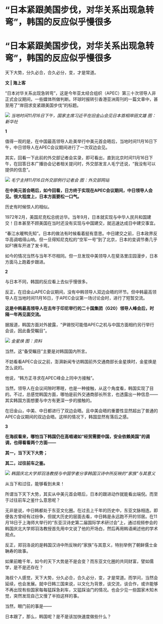 # “日本紧跟美国步伐，对华关系出现急转弯”，韩国的反应似乎慢很多

# “日本紧跟美国步伐，对华关系出现急转弯”，韩国的反应似乎慢很多

天下大势，分久必合，合久必分，变，才是常道。

**文 | 海上客**

“日本对华关系出现急转弯”，这是今年亚太经合组织（APEC）第三十次领导人非正式会议期间，一些媒体所做判断。环球时报转引香港亚洲周刊的一篇文章中，甚至用了“岸田求变紧跟美国步伐”的标题。

![](https://inews.gtimg.com/om_bt/OTRCdA5DpjMZSaFBEPwu6_VxyKLw297mZbJjkejzpJm0AAA/1000)
_当地时间11月16日下午，国家主席习近平在旧金山会见日本首相岸田文雄 图：新华社_

**1**

值得一观的是，在中国最高领导人赴美举行中美元首会晤后，当地时间11月16日下午，中日领导人在APEC会议期间进行了一次双边会见。

其实，回看一下此前的外交部记者会实录，即可看出，直到北京时间11月16日下午，在回答日本广播协会记者相关提问时，外交部发言人毛宁还说，“我没有可以提供的信息”。

![](https://inews.gtimg.com/om_bt/OKyQAjvV3M1AvsaqwwExGUtAJNk_zZDnldK5rcRQdrWnYAA/1000)
_毛宁主持11月16日外交部例行记者会 图：外交部网站_

**在中美元首会晤后，如今回看，日方终于实现在APEC会议期间，中日领导人会见。很大程度上，日本方面要松一口气。**

历史有时候惊人的相似。

1972年2月，美国尼克松总统访华。当年9月，日本就实现与中华人民共和国建交！日本甚至不顾美国在当时还没有实现与中国建交，就迅速达成日中建交事宜。

“春江水暖鸭先知”。日本的做法有时候看着挺有意思。中日建交之前，日本政界反华高调唱得山响。但一旦得知尼克松的“空军一号”到了北京，日本的变调节奏几乎如F1赛车开进了发卡弯。

如今的情况当然与当年不尽相同。但一旦发现中美领导人在斐洛里庄园漫步，日本方面马上跑着步跟进。

**2**

与日本不同，韩国的反应看上去似乎慢很多。

反正，在旧金山APEC会议期间，没有中韩领导人双边会晤的环节。但中韩最高领导人在当地时间11月16日，于APEC会议第一场讨论会时，进行了短暂交流。

**这是中韩最高领导人在去年于印尼举行的二十国集团（G20）领导人峰会后，时隔一年再见面交流。**

据报道，韩国方面对外披露，“尹锡悦可能借APEC之机与中国方面相约另行举行会谈，因此备受瞩目”。

![](https://inews.gtimg.com/om_bt/O2J6W1XAviTcJMLF23-Tw0OpN89xJIB44mN7YgHSfTWkwAA/1000)
_金星焕 图：资料_

当然，这“备受瞩目”主要是对韩国国内所言。

不妨看看APEC会议之前，澎湃新闻专访韩国前外交通商部长金星焕时，金星焕是怎么说的。

他说，“韩方正寻求在APEC峰会上同中方接触”。

当然，领导人在会议间隙时寒暄，也是一种接触，从这个角度看，韩国实现了目的。不过，总感觉韩国方面，哪怕是前外交通商部长所言，也透露出一种信息——其实韩国方面想要与中方有更深一步的接触的。

在旧金山，中美、中日都进行了双边会晤。且中美会晤的重要性显然超出了普通的APEC会议期间的双边会晤。这样的情况下，韩国显然有落后之感。

**3**

**在海叔看来，哪怕当下韩国仍在高唱诸如“经贸需要中国，安全依赖美国”的调调，也得看看两个方面——**

**其一，当下天下大势；**

**其二，过往前车之鉴。**

![](https://inews.gtimg.com/om_bt/OHTGoqd4oe2kTH354D2zibZpC3DryXegZ2lVNdYcBgbsYAA/1000)
_韩国庆北大学郑羽洛教授与中国学者分享韩国汉诗中所反映的“家族”与其意义_

从当下和过往，能够看到未来！

所谓当下天下大势，其实从中美元首会晤后，日本的跟进动作就能看出端倪。而至于过往前车之鉴什么意思呢？

无非是说，中日韩都处于东亚文化圈。在过去上千年的历史中，东亚文脉相连。即便各方曾经有过纷争，但就大历史的层面去看，中日韩是永远跑不开的邻居。在11月18日于上海师大举行的“东亚汉诗史第二届国际学术研讨会”上，通过视频参会的韩国庆北大学郑羽洛教授首先用中文说了他的开场白，然后再用韩语阐述他的学术观点。

反正，郑羽洛说的是韩国汉诗中所反映的“家族”与其意义，特别举例了朝鲜儒士金聃寿的故事。

如果前瞻千年，如今的天下大势是不是会变？而东亚文化圈的共同财富，譬如儒学，是不是还存在？

海叔个人感觉，天下大势，分久必合，合久必分，变，才是常道。而学问，当然会延续，也会发展。就中日韩三国来说，以文化为背景，谈交流，谈合作，或许能够不再出现有些国家每每猛踩急刹车，又猛踩油门的情况。也会少见一些国家木知木觉，突然发现自己又慢了半拍这样的事。

当然，眼门前的事是——

日本跟了，那么，韩国呢？是不是该加快速度做些什么？

